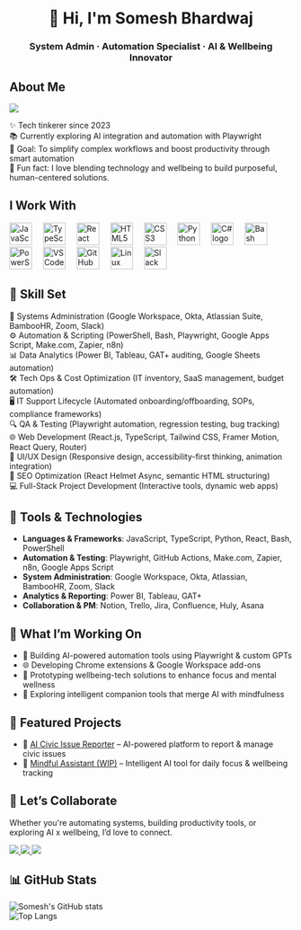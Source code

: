 <h1 align="center">👋 Hi, I'm Somesh Bhardwaj</h1>
<h3 align="center">System Admin · Automation Specialist · AI & Wellbeing Innovator</h3>

###

<h2 align="left">About Me</h2>

<a href="https://someshbhardwaj.me">
  <img src="https://img.shields.io/badge/Portfolio-000?style=for-the-badge&logo=google-chrome&logoColor=white" />
</a>

<p align="left">
✨ Tech tinkerer since 2023<br>
📚 Currently exploring AI integration and automation with Playwright<br>
🎯 Goal: To simplify complex workflows and boost productivity through smart automation<br>
🎲 Fun fact: I love blending technology and wellbeing to build purposeful, human-centered solutions.
</p>

###

<h2 align="left">I Work With</h2>

<div align="left">
  <img src="https://cdn.jsdelivr.net/gh/devicons/devicon/icons/javascript/javascript-original.svg" height="40" alt="JavaScript logo" />
  <img width="12" />
  <img src="https://cdn.jsdelivr.net/gh/devicons/devicon/icons/typescript/typescript-original.svg" height="40" alt="TypeScript logo" />
  <img width="12" />
  <img src="https://cdn.jsdelivr.net/gh/devicons/devicon/icons/react/react-original.svg" height="40" alt="React logo" />
  <img width="12" />
  <img src="https://cdn.jsdelivr.net/gh/devicons/devicon/icons/html5/html5-original.svg" height="40" alt="HTML5 logo" />
  <img width="12" />
  <img src="https://cdn.jsdelivr.net/gh/devicons/devicon/icons/css3/css3-original.svg" height="40" alt="CSS3 logo" />
  <img width="12" />
  <img src="https://cdn.jsdelivr.net/gh/devicons/devicon/icons/python/python-original.svg" height="40" alt="Python logo" />
  <img width="12" />
  <img src="https://cdn.jsdelivr.net/gh/devicons/devicon/icons/csharp/csharp-original.svg" height="40" alt="C# logo" />
  <img width="12" />
  <img src="https://cdn.jsdelivr.net/gh/devicons/devicon/icons/bash/bash-original.svg" height="40" alt="Bash logo" />
  <img width="12" />
  <img src="https://cdn.jsdelivr.net/gh/devicons/devicon/icons/powershell/powershell-original.svg" height="40" alt="PowerShell logo" />
  <img width="12" />
  <img src="https://cdn.jsdelivr.net/gh/devicons/devicon/icons/vscode/vscode-original.svg" height="40" alt="VSCode logo" />
  <img width="12" />
  <img src="https://cdn.jsdelivr.net/gh/devicons/devicon/icons/github/github-original.svg" height="40" alt="GitHub logo" />
  <img width="12" />
  <img src="https://cdn.jsdelivr.net/gh/devicons/devicon/icons/linux/linux-original.svg" height="40" alt="Linux logo" />
  <img width="12" />
  <img src="https://cdn.jsdelivr.net/gh/devicons/devicon/icons/slack/slack-original.svg" height="40" alt="Slack logo" />
</div>

###

<h2 align="left">🧠 Skill Set</h2>

<p align="left">
🔧 Systems Administration (Google Workspace, Okta, Atlassian Suite, BambooHR, Zoom, Slack)<br>
⚙️ Automation & Scripting (PowerShell, Bash, Playwright, Google Apps Script, Make.com, Zapier, n8n)<br>
📊 Data Analytics (Power BI, Tableau, GAT+ auditing, Google Sheets automation)<br>
🛠️ Tech Ops & Cost Optimization (IT inventory, SaaS management, budget automation)<br>
🖥️ IT Support Lifecycle (Automated onboarding/offboarding, SOPs, compliance frameworks)<br>
🔍 QA & Testing (Playwright automation, regression testing, bug tracking)<br>
🌐 Web Development (React.js, TypeScript, Tailwind CSS, Framer Motion, React Query, Router)<br>
🎨 UI/UX Design (Responsive design, accessibility-first thinking, animation integration)<br>
🚀 SEO Optimization (React Helmet Async, semantic HTML structuring)<br>
💻 Full-Stack Project Development (Interactive tools, dynamic web apps)
</p>

###

<h2 align="left">🧰 Tools & Technologies</h2>

- **Languages & Frameworks**: JavaScript, TypeScript, Python, React, Bash, PowerShell  
- **Automation & Testing**: Playwright, GitHub Actions, Make.com, Zapier, n8n, Google Apps Script  
- **System Administration**: Google Workspace, Okta, Atlassian, BambooHR, Zoom, Slack  
- **Analytics & Reporting**: Power BI, Tableau, GAT+  
- **Collaboration & PM**: Notion, Trello, Jira, Confluence, Huly, Asana

###

<h2 align="left">🚀 What I’m Working On</h2>

- 🤖 Building AI-powered automation tools using Playwright & custom GPTs  
- 🌐 Developing Chrome extensions & Google Workspace add-ons  
- 🧘 Prototyping wellbeing-tech solutions to enhance focus and mental wellness  
- 💬 Exploring intelligent companion tools that merge AI with mindfulness

###

<h2 align="left">📂 Featured Projects</h2>

- 🔗 [AI Civic Issue Reporter](https://github.com/Dev-Somesh/AI-civic-issue-reporting) – AI-powered platform to report & manage civic issues  
- 🧩 [Mindful Assistant (WIP)](https://github.com/Dev-Somesh/mindful-assistant) – Intelligent AI tool for daily focus & wellbeing tracking  

###

<h2 align="left">🤝 Let’s Collaborate</h2>

<p align="left">
Whether you're automating systems, building productivity tools, or exploring AI x wellbeing, I’d love to connect.
</p>

<p align="left">
  <a href="mailto:ITDeveloper06@gmail.com">
    <img src="https://img.shields.io/badge/Email-D14836?style=for-the-badge&logo=gmail&logoColor=white" />
  </a>
  <a href="https://www.linkedin.com/in/ersomeshbhardwaj/">
    <img src="https://img.shields.io/badge/LinkedIn-0077B5?style=for-the-badge&logo=linkedin&logoColor=white" />
  </a>
  <a href="https://someshbhardwaj.me">
    <img src="https://img.shields.io/badge/Website-000?style=for-the-badge&logo=google-chrome&logoColor=white" />
  </a>
</p>

###

<h2 align="left">📊 GitHub Stats</h2>

![Somesh's GitHub stats](https://github-readme-stats.vercel.app/api?username=Dev-Somesh&show_icons=true&theme=radical)  
![Top Langs](https://github-readme-stats.vercel.app/api/top-langs/?username=Dev-Somesh&layout=compact&theme=radical)
